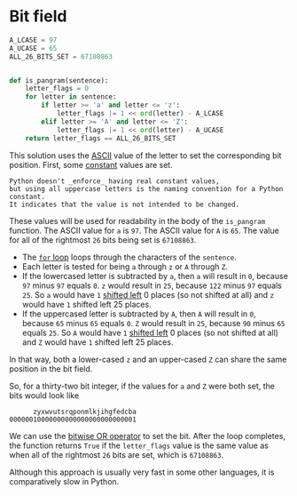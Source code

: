 # Bit field

```python
A_LCASE = 97
A_UCASE = 65
ALL_26_BITS_SET = 67108863


def is_pangram(sentence):
    letter_flags = 0
    for letter in sentence:
        if letter >= 'a' and letter <= 'z':
            letter_flags |= 1 << ord(letter) - A_LCASE
        elif letter >= 'A' and letter <= 'Z':
            letter_flags |= 1 << ord(letter) - A_UCASE
    return letter_flags == ALL_26_BITS_SET

```

This solution uses the [ASCII][ascii] value of the letter to set the corresponding bit position.
First, some [constant][const] values are set.

```exercism/note
Python doesn't _enforce_ having real constant values,
but using all uppercase letters is the naming convention for a Python constant.
It indicates that the value is not intended to be changed.
```

These values will be used for readability in the body of the `is_pangram` function.
The ASCII value for `a` is `97`.
The ASCII value for `A` is `65`.
The value for all of the rightmost `26` bits being set is `67108863`.

- The [`for` loop][for-loop] loops through the characters of the `sentence`.
- Each letter is tested for being `a` through `z` or `A` through `Z`.
- If the lowercased letter is subtracted by `a`, then `a` will result in `0`, because `97` minus `97`  equals `0`.
`z` would result in `25`, because `122` minus `97` equals `25`.
So `a` would have `1` [shifted left][shift-left] 0 places (so not shifted at all) and `z` would have `1` shifted left 25 places.
- If the uppercased letter is subtracted by `A`, then `A` will result in `0`, because `65` minus `65`  equals `0`.
`Z` would result in `25`, because `90` minus `65` equals `25`.
So `A` would have `1` [shifted left][shift-left] 0 places (so not shifted at all) and `Z` would have `1` shifted left 25 places.

In that way, both a lower-cased `z` and an upper-cased `Z` can share the same position in the bit field.

So, for a thirty-two bit integer, if the values for `a` and `Z` were both set, the bits would look like

```
      zyxwvutsrqponmlkjihgfedcba
00000010000000000000000000000001
```

We can use the [bitwise OR operator][or] to set the bit.
After the loop completes, the function returns `True` if the `letter_flags` value is the same value as when all of the rightmost  `26` bits are set,
which is `67108863`.

Although this approach is usually very fast in some other languages, it is comparatively slow in Python.

[ascii]: https://www.asciitable.com/
[const]: https://realpython.com/python-constants/
[for-loop]: https://wiki.python.org/moin/ForLoop
[shift-left]: https://realpython.com/python-bitwise-operators/#left-shift
[or]: https://realpython.com/python-bitwise-operators/#bitwise-or
